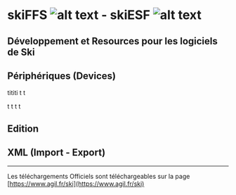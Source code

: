 # skiFFS ![alt text](https://github.com/agilsport/ski/blob/main/img/32x32_ffs.png "Logo FFS") - skiESF ![alt text](https://github.com/agilsport/ski/blob/main/img/32x32_esf.png "Logo ESF")
## Développement et Resources pour les logiciels de Ski 

## Périphériques (Devices)
tititi
t
t

t
t
t
t



## Edition 

## XML (Import - Export)

___
Les téléchargements Officiels sont téléchargeables sur la page [https://www.agil.fr/ski](https://www.agil.fr/ski) 


